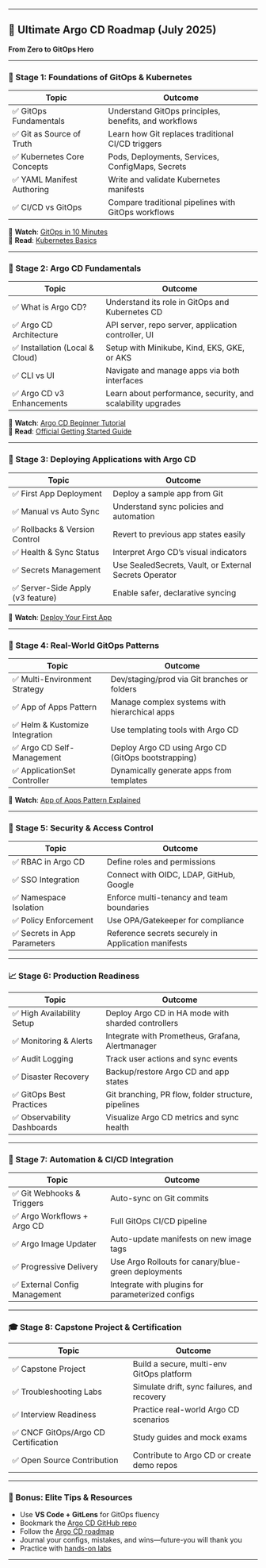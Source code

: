 

---

## 🚀 **Ultimate Argo CD Roadmap (July 2025)**  
**From Zero to GitOps Hero**

---

### 🧱 Stage 1: **Foundations of GitOps & Kubernetes**

| Topic                      | Outcome                                               |
| -------------------------- | ----------------------------------------------------- |
| ✅ GitOps Fundamentals      | Understand GitOps principles, benefits, and workflows |
| ✅ Git as Source of Truth   | Learn how Git replaces traditional CI/CD triggers     |
| ✅ Kubernetes Core Concepts | Pods, Deployments, Services, ConfigMaps, Secrets      |
| ✅ YAML Manifest Authoring  | Write and validate Kubernetes manifests               |
| ✅ CI/CD vs GitOps          | Compare traditional pipelines with GitOps workflows   |

🎥 **Watch**: [GitOps in 10 Minutes](https://www.youtube.com/watch?v=8YLsQIG2Svo)  
📘 **Read**: [Kubernetes Basics](https://kubernetes.io/docs/tutorials/kubernetes-basics/)

---

### 🔧 Stage 2: **Argo CD Fundamentals**

| Topic                          | Outcome                                                     |
| ------------------------------ | ----------------------------------------------------------- |
| ✅ What is Argo CD?             | Understand its role in GitOps and Kubernetes CD             |
| ✅ Argo CD Architecture         | API server, repo server, application controller, UI         |
| ✅ Installation (Local & Cloud) | Setup with Minikube, Kind, EKS, GKE, or AKS                 |
| ✅ CLI vs UI                    | Navigate and manage apps via both interfaces                |
| ✅ Argo CD v3 Enhancements      | Learn about performance, security, and scalability upgrades |

🎥 **Watch**: [Argo CD Beginner Tutorial](https://www.youtube.com/watch?v=MeU5_k9ssrs)  
📘 **Read**: [Official Getting Started Guide](https://argo-cd.readthedocs.io/en/stable/getting_started/)

---

### 🚢 Stage 3: **Deploying Applications with Argo CD**

| Topic                                | Outcome                                                  |
| ------------------------------------ | -------------------------------------------------------- |
| ✅ First App Deployment               | Deploy a sample app from Git                             |
| ✅ Manual vs Auto Sync                | Understand sync policies and automation                  |
| ✅ Rollbacks & Version Control        | Revert to previous app states easily                     |
| ✅ Health & Sync Status               | Interpret Argo CD’s visual indicators                    |
| ✅ Secrets Management                 | Use SealedSecrets, Vault, or External Secrets Operator   |
| ✅ Server-Side Apply (v3 feature)     | Enable safer, declarative syncing                        |

🎥 **Watch**: [Deploy Your First App](https://www.youtube.com/watch?v=zGndgdGa1Tc)

---

### 🧩 Stage 4: **Real-World GitOps Patterns**

| Topic                                | Outcome                                                  |
| ------------------------------------ | -------------------------------------------------------- |
| ✅ Multi-Environment Strategy         | Dev/staging/prod via Git branches or folders             |
| ✅ App of Apps Pattern                | Manage complex systems with hierarchical apps            |
| ✅ Helm & Kustomize Integration       | Use templating tools with Argo CD                        |
| ✅ Argo CD Self-Management            | Deploy Argo CD using Argo CD (GitOps bootstrapping)      |
| ✅ ApplicationSet Controller          | Dynamically generate apps from templates                 |

🎥 **Watch**: [App of Apps Pattern Explained](https://www.youtube.com/watch?v=igg8hIVD24c)

---

### 🔐 Stage 5: **Security & Access Control**

| Topic                        | Outcome                                                  |
| ---------------------------- | -------------------------------------------------------- |
| ✅ RBAC in Argo CD            | Define roles and permissions                             |
| ✅ SSO Integration            | Connect with OIDC, LDAP, GitHub, Google                  |
| ✅ Namespace Isolation        | Enforce multi-tenancy and team boundaries                |
| ✅ Policy Enforcement         | Use OPA/Gatekeeper for compliance                        |
| ✅ Secrets in App Parameters  | Reference secrets securely in Application manifests      |

---

### 📈 Stage 6: **Production Readiness**

| Topic                          | Outcome                                                  |
| ------------------------------ | -------------------------------------------------------- |
| ✅ High Availability Setup      | Deploy Argo CD in HA mode with sharded controllers       |
| ✅ Monitoring & Alerts          | Integrate with Prometheus, Grafana, Alertmanager         |
| ✅ Audit Logging                | Track user actions and sync events                       |
| ✅ Disaster Recovery            | Backup/restore Argo CD and app states                    |
| ✅ GitOps Best Practices        | Git branching, PR flow, folder structure, pipelines      |
| ✅ Observability Dashboards     | Visualize Argo CD metrics and sync health                |

---

### 🤖 Stage 7: **Automation & CI/CD Integration**

| Topic                            | Outcome                                                  |
| -------------------------------- | -------------------------------------------------------- |
| ✅ Git Webhooks & Triggers        | Auto-sync on Git commits                                 |
| ✅ Argo Workflows + Argo CD       | Full GitOps CI/CD pipeline                               |
| ✅ Argo Image Updater             | Auto-update manifests on new image tags                  |
| ✅ Progressive Delivery           | Use Argo Rollouts for canary/blue-green deployments      |
| ✅ External Config Management     | Integrate with plugins for parameterized configs         |

---

### 🎓 Stage 8: **Capstone Project & Certification**

| Topic                                | Outcome                                                  |
| ------------------------------------ | -------------------------------------------------------- |
| ✅ Capstone Project                   | Build a secure, multi-env GitOps platform                |
| ✅ Troubleshooting Labs               | Simulate drift, sync failures, and recovery              |
| ✅ Interview Readiness                | Practice real-world Argo CD scenarios                    |
| ✅ CNCF GitOps/Argo CD Certification  | Study guides and mock exams                              |
| ✅ Open Source Contribution           | Contribute to Argo CD or create demo repos               |

---

### 🧠 Bonus: **Elite Tips & Resources**

- Use **VS Code + GitLens** for GitOps fluency
- Bookmark the [Argo CD GitHub repo](https://github.com/argoproj/argo-cd)
- Follow the [Argo CD roadmap](https://argo-cd.readthedocs.io/en/stable/roadmap/)
- Journal your configs, mistakes, and wins—future-you will thank you
- Practice with [hands-on labs](https://www.katacoda.com/courses/kubernetes/gitops-argocd)

---
